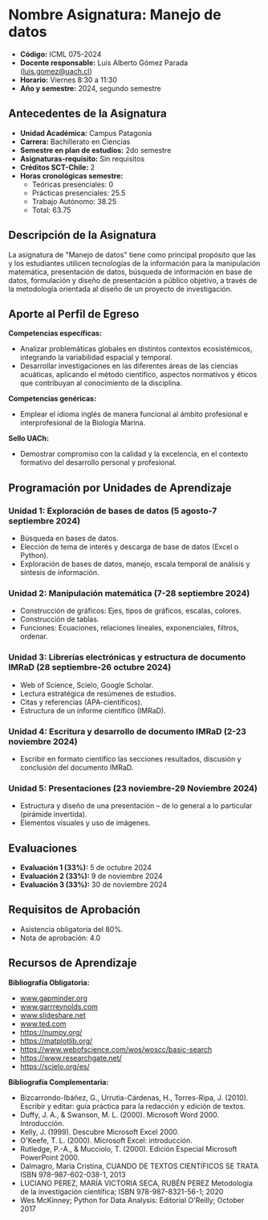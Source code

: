 # Nombre Asignatura: Manejo de datos

- **Código:** ICML 075-2024
- **Docente responsable:** Luis Alberto Gómez Parada (luis.gomez@uach.cl)
- **Horario:** Viernes 8:30 a 11:30
- **Año y semestre:** 2024, segundo semestre

## Antecedentes de la Asignatura

- **Unidad Académica:** Campus Patagonia
- **Carrera:** Bachillerato en Ciencias
- **Semestre en plan de estudios:** 2do semestre
- **Asignaturas-requisito:** Sin requisitos
- **Créditos SCT-Chile:** 2
- **Horas cronológicas semestre:** 
  - Teóricas presenciales: 0
  - Prácticas presenciales: 25.5
  - Trabajo Autónomo: 38.25
  - Total: 63.75

## Descripción de la Asignatura

La asignatura de "Manejo de datos" tiene como principal propósito que las y los estudiantes utilicen tecnologías de la información para la manipulación matemática, presentación de datos, búsqueda de información en base de datos, formulación y diseño de presentación a público objetivo, a través de la metodología orientada al diseño de un proyecto de investigación.

## Aporte al Perfil de Egreso

**Competencias específicas:**
- Analizar problemáticas globales en distintos contextos ecosistémicos, integrando la variabilidad espacial y temporal.
- Desarrollar investigaciones en las diferentes áreas de las ciencias acuáticas, aplicando el método científico, aspectos normativos y éticos que contribuyan al conocimiento de la disciplina.

**Competencias genéricas:**
- Emplear el idioma inglés de manera funcional al ámbito profesional e interprofesional de la Biología Marina.

**Sello UACh:**
- Demostrar compromiso con la calidad y la excelencia, en el contexto formativo del desarrollo personal y profesional.

## Programación por Unidades de Aprendizaje

### Unidad 1: Exploración de bases de datos (5 agosto-7 septiembre 2024)
- Búsqueda en bases de datos.
- Elección de tema de interés y descarga de base de datos (Excel o Python).
- Exploración de bases de datos, manejo, escala temporal de análisis y síntesis de información.

### Unidad 2: Manipulación matemática (7-28 septiembre 2024)
- Construcción de gráficos: Ejes, tipos de gráficos, escalas, colores.
- Construcción de tablas.
- Funciones: Ecuaciones, relaciones lineales, exponenciales, filtros, ordenar.

### Unidad 3: Librerías electrónicas y estructura de documento IMRaD (28 septiembre-26 octubre 2024)
- Web of Science, Scielo, Google Scholar.
- Lectura estratégica de resúmenes de estudios.
- Citas y referencias (APA-científicos).
- Estructura de un informe científico (IMRaD).

### Unidad 4: Escritura y desarrollo de documento IMRaD (2-23 noviembre 2024)
- Escribir en formato científico las secciones resultados, discusión y conclusión del documento IMRaD.

### Unidad 5: Presentaciones (23 noviembre-29 Noviembre 2024)
- Estructura y diseño de una presentación – de lo general a lo particular (pirámide invertida).
- Elementos visuales y uso de imágenes.

## Evaluaciones

- **Evaluación 1 (33%):** 5 de octubre 2024
- **Evaluación 2 (33%):** 9 de noviembre 2024
- **Evaluación 3 (33%):** 30 de noviembre 2024

## Requisitos de Aprobación

- Asistencia obligatoria del 80%.
- Nota de aprobación: 4.0

## Recursos de Aprendizaje

**Bibliografía Obligatoria:**
- www.gapminder.org
- www.garrreynolds.com
- www.slideshare.net
- www.ted.com
- https://numpy.org/
- https://matplotlib.org/
- https://www.webofscience.com/wos/woscc/basic-search
- https://www.researchgate.net/
- https://scielo.org/es/

**Bibliografía Complementaria:**
- Bizcarrondo-Ibáñez, G., Urrutia-Cárdenas, H., Torres-Ripa, J. (2010). Escribir y editar: guía práctica para la redacción y edición de textos.
- Duffy, J. A., & Swanson, M. L. (2000). Microsoft Word 2000. Introducción.
- Kelly, J. (1999). Descubre Microsoft Excel 2000.
- O'Keefe, T. L. (2000). Microsoft Excel: introducción.
- Rutledge, P.-A., & Mucciolo, T. (2000). Edición Especial Microsoft PowerPoint 2000.
- Dalmagro, María Cristina, CUANDO DE TEXTOS CIENTÍFICOS SE TRATA ISBN 978-987-602-038-1, 2013
- LUCIANO PEREZ, MARÍA VICTORIA SECA, RUBÉN PEREZ Metodología de la investigación científica; ISBN 978-987-8321-56-1; 2020
- Wes McKinney; Python for Data Analysis: Editorial O'Reilly; October 2017

